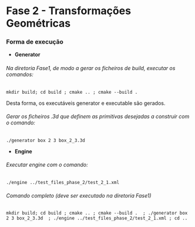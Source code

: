 # Fase 2 - Transformações Geométricas

### Forma de execução
- **Generator** 

###### Na diretoria Fase1, de modo a gerar os ficheiros de build, executar os comandos:


```text
mkdir build; cd build ; cmake .. ; cmake --build .
```

Desta forma, os executáveis generator e executable são gerados. 

###### Gerar os ficheiros .3d que definem as primitivas desejadas a construir com o comando:

```text
./generator box 2 3 box_2_3.3d
```

- **Engine** 

###### Executar engine com o comando:

```text
./engine ../test_files_phase_2/test_2_1.xml
```
###### Comando completo (deve ser executado na diretoria Fase1)
```text
mkdir build; cd build ; cmake .. ; cmake --build .  ; ./generator box 2 3 box_2_3.3d  ; ./engine ../test_files_phase_2/test_2_1.xml ; cd ..
```

